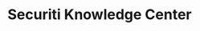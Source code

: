 ---
title: Securiti Knowledge Center
description: Explore our Knowledge Center for comprehensive data and governance resources. Access articles, guides, and insights to enhance your security practices.
url: https://securiti.ai/knowledge-center/
image:
    # url: '/assets/images/cafe.png'
    # alt: 'Cafe'
tags: ['privacy']
pubDate: 2023-11-11
draft: false
---